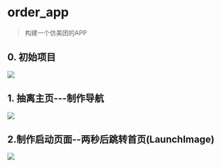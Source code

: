 # order_app
> 构建一个仿美团的APP
## 0. 初始项目
![](https://ws1.sinaimg.cn/large/006pJUwqly1g1rqa9v7urg30gj0qmgoh.gif)
## 1. 抽离主页---制作导航
![](https://ws1.sinaimg.cn/large/006pJUwqgy1g1ruzxmtaog30e40paagk.gif)
## 2.制作启动页面--两秒后跳转首页(LaunchImage)
![](https://ws1.sinaimg.cn/large/006pJUwqgy1g1rw23sms4g30e40pamyk.gif)
